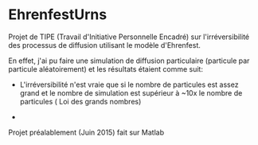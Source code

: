# EhrenfestUrns

Projet de TIPE (Travail d'Initiative Personnelle Encadré) sur l'irréversibilité des processus de diffusion utilisant le modèle d'Ehrenfest.

En effet, j'ai pu faire une simulation de diffusion particulaire (particule par particule aléatoirement) et les résultats étaient comme suit:

* L'irréversibilité n'est vraie que si le nombre de particules est assez grand et le nombre de simulation est supérieur à ~10x le nombre de particules ( Loi des grands nombres)

* 

Projet préalablement (Juin 2015) fait sur Matlab